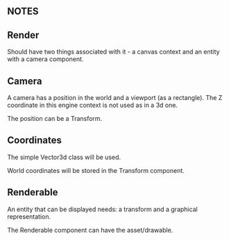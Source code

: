 NOTES
-----

Render
------

Should have two things associated with it - a canvas context and an entity with a camera component.

Camera
------

A camera has a position in the world and a viewport (as a rectangle). The Z coordinate in this
engine context is not used as in a 3d one.

The position can be a Transform.

Coordinates
-----------

The simple Vector3d class will be used.

World coordinates will be stored in the Transform component.

Renderable
----------

An entity that can be displayed needs: a transform and a graphical representation.

The Renderable component can have the asset/drawable.
